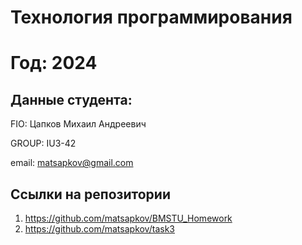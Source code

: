 # Технология программирования
# Год: 2024

## Данные студента:

FIO: Цапков Михаил Андреевич

GROUP: IU3-42

email: matsapkov@gmail.com

## Ссылки на репозитории

1. https://github.com/matsapkov/BMSTU_Homework
2. https://github.com/matsapkov/task3
